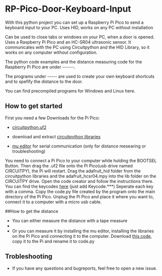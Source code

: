 # RP-Pico-Door-Keyboard-Input
With this python project you can set up a Raspberry Pi Pico to send a keyboard input to your PC. Uses HID, works on any PC without installation

Can be used to close tabs or windows on your PC, when a door is opened. Uses a Raspberry Pi Pico and an HC-SR04 ultrasonic sensor. It communicates with the PC using Circuitpython and the HID Library, so it works on any computer without configuration.

The python code examples and the distance measuring code for the Raspberry Pi Pico are under ------.

The programs under ----- are used to create your own keyboard shortcuts and to spefify the distance to the door.

You can find precompiled programs for Windows and Linux here.

## How to get started
First you need a few Downloads for the Pi Pico:

- [circuitpython.uf2](https://circuitpython.org/board/raspberry_pi_pico/)

- download and extract [circuitpython libraries](https://circuitpython.org/libraries)

- [mu editor](https://codewith.mu/en/download) for serial communication (only for distance mesearing or troubleshooting)

You need to connect a Pi Pico to your computer while holding the BOOTSEL Button. Then drag the .uf2 file onto the Pi Pico(usb drive named CIRCUITPY), the Pi will restart. Drag the adafruit_hid folder from the circuitpython libraries and the adafruit_hcsr04.mpy into the lib folder on the CIRCUITPY drive. Open the code creator and follow the instructions there. You can find the keycodes [here](https://github.com/adafruit/Adafruit_CircuitPython_HID/blob/main/adafruit_hid/keycode.py) (just add Keycode.\*\*\*) Seperate each key with a comma. Copy the code.py file created by the program onto the main directory of the Pi Pico. Unplug the Pi Pico and place it where you want to, connect it to a computer with a micro usb cable.

##How to get the distance

- You can either measure the distance with a tape measure
- 
- Or you can measure it by installing the mu editor, installing the libraries on the Pi Pico and connecting it to the computer. Download [this code](), copy it to the Pi and rename it to code.py

## Trobleshooting

- If you have any questions and bugreports, feel free to open a new issue.
